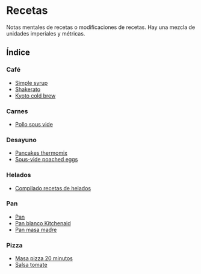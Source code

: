 # Recetas

Notas mentales de recetas o modificaciones de recetas.
Hay una mezcla de unidades imperiales y métricas.

## Índice

### Café
- [Simple syrup](cafe/simple-syrup.md)
- [Shakerato](cafe/shakerato.md)
- [Kyoto cold brew](cafe/kyoto-cold-brew.md)

### Carnes
- [Pollo sous vide](carnes/pollo-sous-vide.md)

### Desayuno
- [Pancakes thermomix](desayuno/pancakes-thermomix.md)
- [Sous-vide poached eggs](desayuno/sous-vide-poached-eggs.md)

### Helados
- [Compilado recetas de helados](helados/recetas-helados.md)

### Pan
- [Pan](pan/pan_sahli.md)
- [Pan blanco Kitchenaid](pan/pan-kitchenaid.md)
- [Pan masa madre](pan/pan-mm.md)

### Pizza
- [Masa pizza 20 minutos](pizza/pizza-20min.md)
- [Salsa tomate](pizza/salsa-tomate.md)


